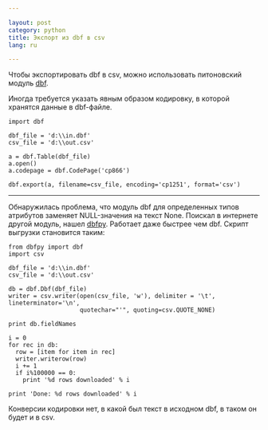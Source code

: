 ```yaml
---

layout: post  
category: python  
title: Экспорт из dbf в csv  
lang: ru  

---
```


Чтобы экспортировать dbf в csv, можно использовать питоновский модуль [dbf](https://pypi.python.org/pypi/dbf).

Иногда требуется указать явным образом кодировку, в которой хранятся данные в dbf-файле.

    import dbf

    dbf_file = 'd:\\in.dbf'
    csv_file = 'd:\\out.csv'

    a = dbf.Table(dbf_file)
    a.open()
    a.codepage = dbf.CodePage('cp866')

    dbf.export(a, filename=csv_file, encoding='cp1251', format='csv')


----

Обнаружилась проблема, что модуль dbf для определенных типов атрибутов заменяет NULL-значения на текст None. Поискал в интернете другой модуль, нашел [dbfpy](http://dbfpy.sourceforge.net/). Работает даже быстрее чем dbf. Скрипт выгрузки становится таким:

    from dbfpy import dbf
    import csv

    dbf_file = 'd:\\in.dbf'
    csv_file = 'd:\\out.csv'

    db = dbf.Dbf(dbf_file)
    writer = csv.writer(open(csv_file, 'w'), delimiter = '\t', lineterminator='\n',
                        quotechar="'", quoting=csv.QUOTE_NONE)
                    
    print db.fieldNames

    i = 0
    for rec in db:
      row = [item for item in rec]
      writer.writerow(row)
      i += 1
      if i%100000 == 0:
        print '%d rows downloaded' % i

    print 'Done: %d rows downloaded' % i

Конверсии кодировки нет, в какой был текст в исходном dbf, в таком он будет и в csv.

